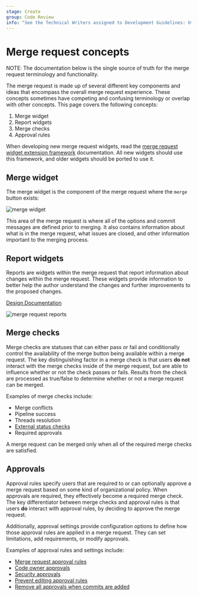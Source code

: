 ```yaml
---
stage: Create
group: Code Review
info: "See the Technical Writers assigned to Development Guidelines: https://handbook.gitlab.com/handbook/product/ux/technical-writing/#assignments-to-development-guidelines"
---
```


# Merge request concepts

NOTE:
The documentation below is the single source of truth for the merge request terminology and functionality.

The merge request is made up of several different key components and ideas that encompass the overall merge request experience. These concepts sometimes have competing and confusing terminology or overlap with other concepts. This page covers the following concepts:

1. Merge widget
1. Report widgets
1. Merge checks
1. Approval rules

When developing new merge request widgets, read the
[merge request widget extension framework](../fe_guide/merge_request_widget_extensions.md)
documentation. All new widgets should use this framework, and older widgets should
be ported to use it.

## Merge widget

The merge widget is the component of the merge request where the `merge` button exists:

![merge widget](../img/merge_widget_v14_7.png)

This area of the merge request is where all of the options and commit messages are defined prior to merging. It also contains information about what is in the merge request, what issues are closed, and other information important to the merging process.

## Report widgets

Reports are widgets within the merge request that report information about changes within the merge request. These widgets provide information to better help the author understand the changes and further improvements to the proposed changes.

[Design Documentation](https://design.gitlab.com/patterns/merge-request-reports)

![merge request reports](../img/merge_request_reports_v14_7.png)

## Merge checks

Merge checks are statuses that can either pass or fail and conditionally control the availability of the merge button being available within a merge request. The key distinguishing factor in a merge check is that users **do not** interact with the merge checks inside of the merge request, but are able to influence whether or not the check passes or fails. Results from the check are processed as true/false to determine whether or not a merge request can be merged.

Examples of merge checks include:

- Merge conflicts
- Pipeline success
- Threads resolution
- [External status checks](../../user/project/merge_requests/status_checks.md)
- Required approvals

A merge request can be merged only when all of the required merge checks are satisfied.

## Approvals

Approval rules specify users that are required to or can optionally approve a merge request based on some kind of organizational policy. When approvals are required, they effectively become a required merge check. The key differentiator between merge checks and approval rules is that users **do** interact with approval rules, by deciding to approve the merge request.

Additionally, approval settings provide configuration options to define how those approval rules are applied in a merge request. They can set limitations, add requirements, or modify approvals.

Examples of approval rules and settings include:

- [Merge request approval rules](../../user/project/merge_requests/approvals/rules.md)
- [Code owner approvals](../../user/project/codeowners/index.md)
- [Security approvals](../../user/application_security/index.md#security-approvals-in-merge-requests)
- [Prevent editing approval rules](../../user/project/merge_requests/approvals/settings.md#prevent-editing-approval-rules-in-merge-requests)
- [Remove all approvals when commits are added](../../user/project/merge_requests/approvals/settings.md#remove-all-approvals-when-commits-are-added-to-the-source-branch)

